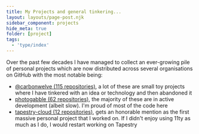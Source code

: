 ```yaml
---
title: My Projects and general tinkering...
layout: layouts/page-post.njk
sidebar_component: projects
hide_meta: true
folder: [project]
tags:
  - 'type/index'
---
```


Over the past few decades I have managed to collect an ever-growing pile of personal projects which are now distributed across several organisations on GitHub with the most notable being:
- [@carbonwelve (115 repositories)](https://github.com/carbontwelve?tab=repositories), a lot of these are small toy projects where I have tinkered with an idea or technology and then abandoned it
- [photogabble (62 repositories)](https://github.com/orgs/photogabble/repositories), the majority of these are in active development (albeit slow). I'm proud of most of the code here
- [tapestry-cloud (12 repositories)](https://github.com/orgs/tapestry-cloud/repositories), gets an honorable mention as the first massive personal project that I worked on. If I didn't enjoy using 11ty as much as I do, I would restart working on Tapestry
